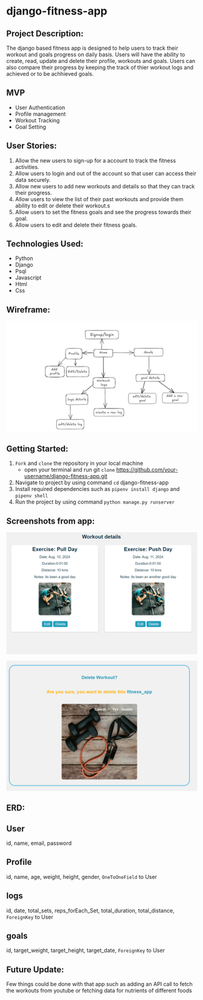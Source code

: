 # django-fitness-app

## Project Description: 
The django based fitness app is designed to help users to track their workout and goals progress on daily basis. Users will have the ability to create, read, update and delete their profile, workouts and goals. Users can also compare their progress by keeping the track of thier workout logs and achieved or to be achhieved goals.

## MVP
- User Authentication
- Profile management
- Workout Tracking
- Goal Setting

## User Stories:
1. Allow the new users to sign-up for a account to track the fitness activities.
2. Allow users to login and out of the account so that user can access their data securely.
3. Allow new users to add new workouts and details so that they can track their progress.
4. Allow users to view the list of their past workouts and provide them ability to edit or delete their workout.s
5. Allow users to set the fitness goals and see the progress towards their goal.
6. Allow users to edit and delete their fitness goals.

## Technologies Used:
- Python
- Django
- Psql
- Javascript
- Html
- Css

## Wireframe:
![alt text](main_app/static/images/image.png)

## Getting Started:
1. `Fork` and `clone` the repository in your local machine
     - open your terminal and run git `clone` https://github.com/your-username/django-fitness-app.git
2. Navigate to project by using command `cd` django-fitness-app
3. Install required dependencies such as `pipenv install django` and `pipenv shell`
4. Run the project by using command `python manage.py runserver`

## Screenshots from app:
![alt text](main_app/static/images/image-7.png)

![alt text](main_app/static/images/image-8.png)

## ERD:

## User
id, name, email, password

## Profile 
id, name, age, weight, height, gender, `OneToOneField` to User

## logs
id, date, total_sets, reps_forEach_Set, total_duration, total_distance, `ForeignKey` to User

## goals
id, target_weight, target_height, target_date, `ForeignKey` to User

## Future Update:
 Few things could be done with that app such as adding an API call to fetch the workouts from youtube or fetching data for nutrients of different foods
 
